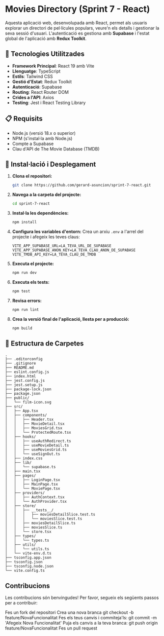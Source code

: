 
# Movies Directory (Sprint 7 - React)

Aquesta aplicació web, desenvolupada amb React, permet als usuaris explorar un directori de pel·lícules populars, veure'n els detalls i gestionar la seva sessió d'usuari. L'autenticació es gestiona amb **Supabase** i l'estat global de l'aplicació amb **Redux Toolkit**.

## 🚀 Tecnologies Utilitzades

* **Framework Principal**: React 19 amb Vite
* **Llenguatge**: TypeScript
* **Estils**: Tailwind CSS
* **Gestió d'Estat**: Redux Toolkit
* **Autenticació**: Supabase
* **Routing**: React Router DOM
* **Crides a l'API**: Axios
* **Testing**: Jest i React Testing Library

## 📋 Requisits

* Node.js (versió 18.x o superior)
* NPM (s'instal·la amb Node.js)
* Compte a Supabase
* Clau d'API de The Movie Database (TMDB)

## 🔧 Instal·lació i Desplegament

1.  **Clona el repositori:**
    ```bash
    git clone https://github.com/gerard-asuncion/sprint-7-react.git
    ```

2.  **Navega a la carpeta del projecte:**
    ```bash
    cd sprint-7-react
    ```

3.  **Instal·la les dependències:**
    ```bash
    npm install
    ```

4.  **Configura les variables d'entorn:**
    Crea un arxiu `.env` a l'arrel del projecte i afegeix les teves claus:
    ```
    VITE_APP_SUPABASE_URL=LA_TEVA_URL_DE_SUPABASE
    VITE_APP_SUPABASE_ANON_KEY=LA_TEVA_CLAU_ANON_DE_SUPABASE
    VITE_TMDB_API_KEY=LA_TEVA_CLAU_DE_TMDB
    ```

5.  **Executa el projecte:**
    ```bash
    npm run dev
    ```

6.  **Executa els tests:**
    ```bash
    npm test
    ```

7.  **Revisa errors:**
    ```bash
    npm run lint
    ```

8.  **Crea la versió final de l'aplicació, llesta per a producció:**
    ```bash
    npm build
    ```

## 📁 Estructura de Carpetes

```
.
├── .editorconfig
├── .gitignore
├── README.md
├── eslint.config.js
├── index.html
├── jest.config.js
├── jest.setup.js
├── package-lock.json
├── package.json
├── public/
│   └── film-icon.svg
├── src/
│   ├── App.tsx
│   ├── components/
│   │   ├── Header.tsx
│   │   ├── MovieDetail.tsx
│   │   ├── MoviesGrid.tsx
│   │   └── ProtectedRoute.tsx
│   ├── hooks/
│   │   ├── useAuthRedirect.ts
│   │   ├── useMovieDetail.ts
│   │   ├── useMoviesGrid.ts
│   │   └── useSignOut.ts
│   ├── index.css
│   ├── lib/
│   │   └── supabase.ts
│   ├── main.tsx
│   ├── pages/
│   │   ├── LoginPage.tsx
│   │   ├── MainPage.tsx
│   │   └── MoviePage.tsx
│   ├── providers/
│   │   ├── AuthContext.tsx
│   │   └── AuthProvider.tsx
│   ├── store/
│   │   ├── __tests__/
│   │   │   ├── moviesDetailSlice.test.ts
│   │   │   └── moviesSlice.test.ts
│   │   ├── moviesDetailSlice.ts
│   │   ├── moviesSlice.ts
│   │   └── store.tsx
│   ├── types/
│   │   └── types.ts
│   ├── utils/
│   │   └── utils.ts
│   └── vite-env.d.ts
├── tsconfig.app.json
├── tsconfig.json
├── tsconfig.node.json
└── vite.config.ts
```

## Contribucions

  Les contribucions són benvingudes! Per favor, segueix els següents passos per a contribuir:

  Fes un fork del repositori Crea una nova branca git checkout -b feature/NovaFuncionalitat Fes els teus canvis i commiteja'ls: git commit -m 'Afegeix Nova Funcionalitat' Puja els canvis a la teva branca: git push origin feature/NovaFuncionalitat Fes un pull request
